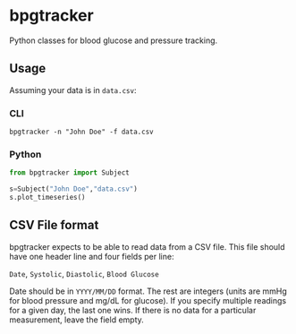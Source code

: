 # bpgtracker

Python classes for blood glucose and pressure tracking.

## Usage

Assuming your data is in `data.csv`:

### CLI

`bpgtracker -n "John Doe" -f data.csv`

### Python

```python
from bpgtracker import Subject

s=Subject("John Doe","data.csv")
s.plot_timeseries()
```

## CSV File format

bpgtracker expects to be able to read data from a CSV file.  This file
should have one header line and four fields per line:

`Date`, `Systolic`, `Diastolic`, `Blood Glucose`

Date should be in `YYYY/MM/DD` format.  The rest are integers (units
are mmHg for blood pressure and mg/dL for glucose).  If you specify
multiple readings for a given day, the last one wins.  If there is no
data for a particular measurement, leave the field empty.

